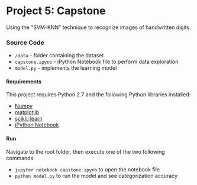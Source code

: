 # Project 5: Capstone
Using the "SVM-KNN" technique to recognize images of handwritten digits.

### Source Code
- `/data` - folder containing the dataset
- `capstone.ipynb` - iPython Notebook file to perform data exploration
- `model.py` - implements the learning model

#### Requirements
This project requires Python 2.7 and the following Python libraries installed:
- [Numpy](http://www.numpy.org/)
- [matplotlib](http://matplotlib.org/)
- [scikit-learn](http://scikit-learn.org/stable/)
- [iPython Notebook](http://ipython.org/notebook.html)

#### Run
Navigate to the root folder, then execute one of the two following commands:
- `jupyter notebook capstone.ipynb` to open the notebook file
- `python model.py` to run the model and see categorization accuracy
